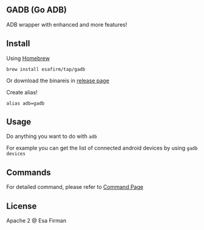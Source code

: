 ## GADB (Go ADB)

ADB wrapper with enhanced and more features!

## Install

Using [Homebrew](https://brew.sh/)

```
brew install esafirm/tap/gadb
```

Or download the binareis in [release page](https://github.com/esafirm/gadb/releases)

Create alias!

```
alias adb=gadb
```

## Usage

Do anything you want to do with `adb`

For example you can get the list of connected android devices by using `gadb devices`

## Commands

For detailed command, please refer to [Command Page](https://github.com/esafirm/gadb/blob/master/COMMANDS.md)

## License

Apache 2 @ Esa Firman
